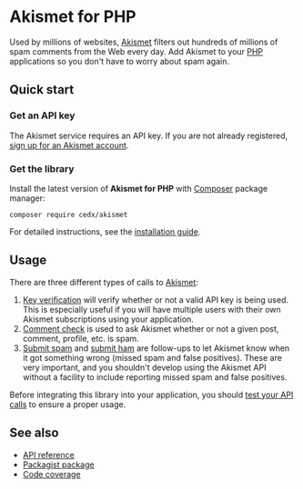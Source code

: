 # Akismet for PHP
Used by millions of websites, [Akismet](https://akismet.com) filters out hundreds of millions of spam comments from the Web every day.
Add Akismet to your [PHP](https://www.php.net) applications so you don't have to worry about spam again.

## Quick start

### Get an API key
The Akismet service requires an API key. If you are not already registered, [sign up for an Akismet account](https://akismet.com/developers).

### Get the library
Install the latest version of **Akismet for PHP** with [Composer](https://getcomposer.org) package manager:

```shell
composer require cedx/akismet
```

For detailed instructions, see the [installation guide](installation.md).

## Usage
There are three different types of calls to [Akismet](https://akismet.com):

1. [Key verification](usage/verify_key.md) will verify whether or not a valid API key is being used. This is especially useful if you will have multiple users with their own Akismet subscriptions using your application.
2. [Comment check](usage/check_comment.md) is used to ask Akismet whether or not a given post, comment, profile, etc. is spam.
3. [Submit spam](usage/submit_spam.md) and [submit ham](usage/submit_ham.md) are follow-ups to let Akismet know when it got something wrong (missed spam and false positives). These are very important, and you shouldn't develop using the Akismet API without a facility to include reporting missed spam and false positives.

Before integrating this library into your application, you should [test your API calls](testing.md) to ensure a proper usage.

## See also
- [API reference](api/)
- [Packagist package](https://packagist.org/packages/cedx/akismet)
- [Code coverage](https://app.codecov.io/gh/cedx/akismet.php)
